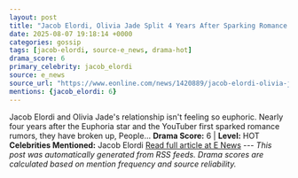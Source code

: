 ```yaml
---
layout: post
title: "Jacob Elordi, Olivia Jade Split 4 Years After Sparking Romance Rumors"
date: 2025-08-07 19:18:14 +0000
categories: gossip
tags: [jacob-elordi, source-e_news, drama-hot]
drama_score: 6
primary_celebrity: jacob_elordi
source: e_news
source_url: "https://www.eonline.com/news/1420889/jacob-elordi-olivia-jade-break-up?cmpid=rss-syndicate-genericrss-us-top_stories"
mentions: {jacob_elordi: 6}
---
```


Jacob Elordi and Olivia Jade's relationship isn't feeling so euphoric. Nearly four years after the Euphoria star and the YouTuber first sparked romance rumors, they have broken up, People... **Drama Score:** 6 | **Level:** HOT **Celebrities Mentioned:** Jacob Elordi [Read full article at E News](https://www.eonline.com/news/1420889/jacob-elordi-olivia-jade-break-up?cmpid=rss-syndicate-genericrss-us-top_stories) --- *This post was automatically generated from RSS feeds. Drama scores are calculated based on mention frequency and source reliability.*